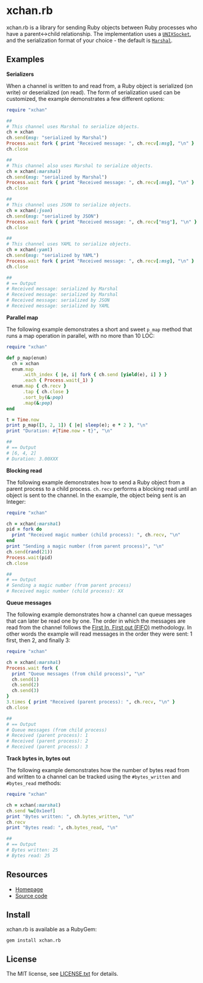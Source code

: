 # xchan.rb

xchan.rb is a library for sending Ruby objects
between Ruby processes who have a parent&lt;-&gt;child relationship. The
implementation uses a <code><a href=https://rubydoc.info/stdlib/socket/UNIXSocket.pair>UNIXSocket</a></code>,
and the serialization format of your choice - the default is [`Marshal`](https://www.rubydoc.info/stdlib/core/Marshal).


## Examples

**Serializers**

When a channel is written to and read from, a Ruby object is serialized (on write)
or deserialized (on read). The form of serialization used can be customized, the
example demonstrates a few different options:

```ruby
require "xchan"

##
# This channel uses Marshal to serialize objects.
ch = xchan
ch.send(msg: "serialized by Marshal")
Process.wait fork { print "Received message: ", ch.recv[:msg], "\n" }
ch.close

##
# This channel also uses Marshal to serialize objects.
ch = xchan(:marshal)
ch.send(msg: "serialized by Marshal")
Process.wait fork { print "Received message: ", ch.recv[:msg], "\n" }
ch.close

##
# This channel uses JSON to serialize objects.
ch = xchan(:json)
ch.send(msg: "serialized by JSON")
Process.wait fork { print "Received message: ", ch.recv["msg"], "\n" }
ch.close

##
# This channel uses YAML to serialize objects.
ch = xchan(:yaml)
ch.send(msg: "serialized by YAML")
Process.wait fork { print "Received message: ", ch.recv[:msg], "\n" }
ch.close

##
# == Output
# Received message: serialized by Marshal
# Received message: serialized by Marshal
# Received message: serialized by JSON
# Received message: serialized by YAML

```

**Parallel map**

The following example demonstrates a short and sweet `p_map` method
that runs a map operation in parallel, with no more than 10 LOC:

```ruby
require "xchan"

def p_map(enum)
  ch = xchan
  enum.map
      .with_index { |e, i| fork { ch.send [yield(e), i] } }
      .each { Process.wait(_1) }
  enum.map { ch.recv }
      .tap { ch.close }
      .sort_by(&:pop)
      .map(&:pop)
end

t = Time.now
print p_map([3, 2, 1]) { |e| sleep(e); e * 2 }, "\n"
print "Duration: #{Time.now - t}", "\n"

##
# == Output
# [6, 4, 2]
# Duration: 3.00XXX
```

**Blocking read**

The following example demonstrates how to send a Ruby object from a parent process
to a child process. `ch.recv` performs a blocking read until an object is sent
to the channel. In the example, the object being sent is an Integer:

```ruby
require "xchan"

ch = xchan(:marshal)
pid = fork do
  print "Received magic number (child process): ", ch.recv, "\n"
end
print "Sending a magic number (from parent process)", "\n"
ch.send(rand(21))
Process.wait(pid)
ch.close

##
# == Output
# Sending a magic number (from parent process)
# Received magic number (child process): XX
```

**Queue messages**

The following example demonstrates how a channel can queue messages that
can later be read one by one. The order in which the messages
are read from the channel follows the
[First In, First out (FIFO)](https://en.wikipedia.org/wiki/FIFO_(computing_and_electronics))
methodology. In other words the example will read messages in the
order they were sent: 1 first, then 2, and finally 3:

```ruby
require "xchan"

ch = xchan(:marshal)
Process.wait fork {
  print "Queue messages (from child process)", "\n"
  ch.send(1)
  ch.send(2)
  ch.send(3)
}
3.times { print "Received (parent process): ", ch.recv, "\n" }
ch.close

##
# == Output
# Queue messages (from child process)
# Received (parent process): 1
# Received (parent process): 2
# Received (parent process): 3
```

**Track bytes in, bytes out**

The following example demonstrates how the number of bytes read from and written to
a channel can be tracked using the `#bytes_written` and `#bytes_read` methods:

```ruby
require "xchan"

ch = xchan(:marshal)
ch.send %w[0x1eef]
print "Bytes written: ", ch.bytes_written, "\n"
ch.recv
print "Bytes read: ", ch.bytes_read, "\n"

##
# == Output
# Bytes written: 25
# Bytes read: 25
```

## Resources

* [Homepage](https://0x1eef.github.io/x/xchan.rb)
* [Source code](https://github.com/0x1eef/xchan.rb)

## Install

xchan.rb is available as a RubyGem:

    gem install xchan.rb

## <a id="license"> License </a>

The MIT license, see [LICENSE.txt](./LICENSE.txt) for details.
